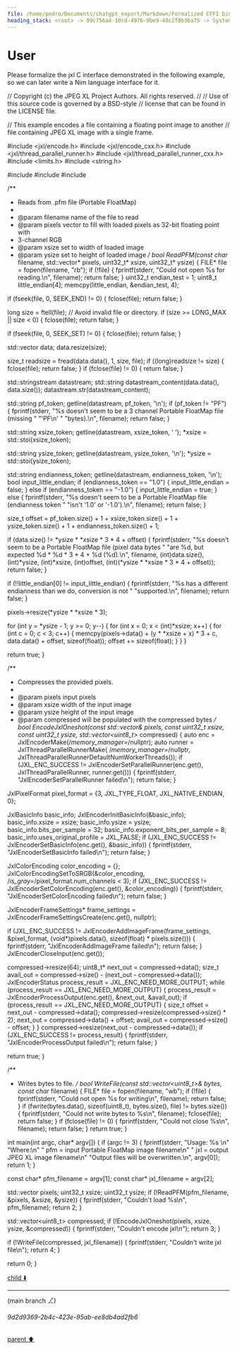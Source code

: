 ```yaml
---
file: /home/pedro/Documents/chatgpt_export/Markdown/Formalized CFFI bindings for JPEG XL C interface.md
heading_stack: <root> -> 99c756a4-10cd-4976-9be9-49c2f8b36a75 -> System -> 4fd70df5-846e-4e1d-a059-858ee14a15b4 -> System -> aaa2a67b-8d69-4ed1-a62a-fe469ca0e47f -> User -> 747d4e11-f5f7-4f62-b0ce-0a8fe24a625d -> Assistant -> Functions Used -> Structs Used -> Enumerations Used -> Formalized C Interface Header -> aaa295b3-519d-4426-a155-930182c04486 -> User -> e19a2371-2ff3-4793-b0ae-fb24291980aa -> Assistant -> aaa23787-e4e8-4950-9306-5fb7dd46adc3 -> User -> 6289d948-f88a-4532-90ba-c86b726bf931 -> Assistant -> aaa20920-759c-4997-95f8-4022127ea9c7 -> User -> 1079c222-270e-41ef-adf4-786cdf6c136d -> Assistant -> Steps to Create CFFI Bindings -> aaa25de2-eec1-401f-a1ff-afa6e896fa38 -> User -> c238d312-ae45-439c-82f8-924ca70f3892 -> Assistant -> aaa2028c-f04e-4f77-8672-4b6bbaff358d -> User -> 4a8436ec-88d2-4bea-9789-fea3a15738c3 -> Assistant -> Step 1: Generate a CFFI-Compatible Header -> Step 2: Generate and Compile the CFFI Module -> Step 3: Write Python Code to Interact with the CFFI Module -> aaa2d3d4-dab9-49ba-9d2d-c451a0863003 -> User
---
```

# User

Please formalize the jxl C interface demonstrated in the following example, so we can later write a Nim language interface for it.

// Copyright (c) the JPEG XL Project Authors. All rights reserved.
//
// Use of this source code is governed by a BSD-style
// license that can be found in the LICENSE file.

// This example encodes a file containing a floating point image to another
// file containing JPEG XL image with a single frame.

#include <jxl/encode.h>
#include <jxl/encode_cxx.h>
#include <jxl/thread_parallel_runner.h>
#include <jxl/thread_parallel_runner_cxx.h>
#include <limits.h>
#include <string.h>

#include <sstream>
#include <string>
#include <vector>

/**
 * Reads from .pfm file (Portable FloatMap)
 *
 * @param filename name of the file to read
 * @param pixels vector to fill with loaded pixels as 32-bit floating point with
 * 3-channel RGB
 * @param xsize set to width of loaded image
 * @param ysize set to height of loaded image
 */
bool ReadPFM(const char* filename, std::vector<float>* pixels, uint32_t* xsize,
             uint32_t* ysize) {
  FILE* file = fopen(filename, "rb");
  if (!file) {
    fprintf(stderr, "Could not open %s for reading.\n", filename);
    return false;
  }
  uint32_t endian_test = 1;
  uint8_t little_endian[4];
  memcpy(little_endian, &endian_test, 4);

  if (fseek(file, 0, SEEK_END) != 0) {
    fclose(file);
    return false;
  }

  long size = ftell(file);
  // Avoid invalid file or directory.
  if (size >= LONG_MAX || size < 0) {
    fclose(file);
    return false;
  }

  if (fseek(file, 0, SEEK_SET) != 0) {
    fclose(file);
    return false;
  }

  std::vector<char> data;
  data.resize(size);

  size_t readsize = fread(data.data(), 1, size, file);
  if ((long)readsize != size) {
    fclose(file);
    return false;
  }
  if (fclose(file) != 0) {
    return false;
  }

  std::stringstream datastream;
  std::string datastream_content(data.data(), data.size());
  datastream.str(datastream_content);

  std::string pf_token;
  getline(datastream, pf_token, '\n');
  if (pf_token != "PF") {
    fprintf(stderr,
            "%s doesn't seem to be a 3 channel Portable FloatMap file (missing "
            "'PF\\n' "
            "bytes).\n",
            filename);
    return false;
  }

  std::string xsize_token;
  getline(datastream, xsize_token, ' ');
  *xsize = std::stoi(xsize_token);

  std::string ysize_token;
  getline(datastream, ysize_token, '\n');
  *ysize = std::stoi(ysize_token);

  std::string endianness_token;
  getline(datastream, endianness_token, '\n');
  bool input_little_endian;
  if (endianness_token == "1.0") {
    input_little_endian = false;
  } else if (endianness_token == "-1.0") {
    input_little_endian = true;
  } else {
    fprintf(stderr,
            "%s doesn't seem to be a Portable FloatMap file (endianness token "
            "isn't '1.0' or '-1.0').\n",
            filename);
    return false;
  }

  size_t offset = pf_token.size() + 1 + xsize_token.size() + 1 +
                  ysize_token.size() + 1 + endianness_token.size() + 1;

  if (data.size() != *ysize * *xsize * 3 * 4 + offset) {
    fprintf(stderr,
            "%s doesn't seem to be a Portable FloatMap file (pixel data bytes "
            "are %d, but expected %d * %d * 3 * 4 + %d (%d).\n",
            filename, (int)data.size(), (int)*ysize, (int)*xsize, (int)offset,
            (int)(*ysize * *xsize * 3 * 4 + offset));
    return false;
  }

  if (!!little_endian[0] != input_little_endian) {
    fprintf(stderr,
            "%s has a different endianness than we do, conversion is not "
            "supported.\n",
            filename);
    return false;
  }

  pixels->resize(*ysize * *xsize * 3);

  for (int y = *ysize - 1; y >= 0; y--) {
    for (int x = 0; x < (int)*xsize; x++) {
      for (int c = 0; c < 3; c++) {
        memcpy(pixels->data() + (y * *xsize + x) * 3 + c, data.data() + offset,
               sizeof(float));
        offset += sizeof(float);
      }
    }
  }

  return true;
}

/**
 * Compresses the provided pixels.
 *
 * @param pixels input pixels
 * @param xsize width of the input image
 * @param ysize height of the input image
 * @param compressed will be populated with the compressed bytes
 */
bool EncodeJxlOneshot(const std::vector<float>& pixels, const uint32_t xsize,
                      const uint32_t ysize, std::vector<uint8_t>* compressed) {
  auto enc = JxlEncoderMake(/*memory_manager=*/nullptr);
  auto runner = JxlThreadParallelRunnerMake(
      /*memory_manager=*/nullptr,
      JxlThreadParallelRunnerDefaultNumWorkerThreads());
  if (JXL_ENC_SUCCESS != JxlEncoderSetParallelRunner(enc.get(),
                                                     JxlThreadParallelRunner,
                                                     runner.get())) {
    fprintf(stderr, "JxlEncoderSetParallelRunner failed\n");
    return false;
  }

  JxlPixelFormat pixel_format = {3, JXL_TYPE_FLOAT, JXL_NATIVE_ENDIAN, 0};

  JxlBasicInfo basic_info;
  JxlEncoderInitBasicInfo(&basic_info);
  basic_info.xsize = xsize;
  basic_info.ysize = ysize;
  basic_info.bits_per_sample = 32;
  basic_info.exponent_bits_per_sample = 8;
  basic_info.uses_original_profile = JXL_FALSE;
  if (JXL_ENC_SUCCESS != JxlEncoderSetBasicInfo(enc.get(), &basic_info)) {
    fprintf(stderr, "JxlEncoderSetBasicInfo failed\n");
    return false;
  }

  JxlColorEncoding color_encoding = {};
  JxlColorEncodingSetToSRGB(&color_encoding,
                            /*is_gray=*/pixel_format.num_channels < 3);
  if (JXL_ENC_SUCCESS !=
      JxlEncoderSetColorEncoding(enc.get(), &color_encoding)) {
    fprintf(stderr, "JxlEncoderSetColorEncoding failed\n");
    return false;
  }

  JxlEncoderFrameSettings* frame_settings =
      JxlEncoderFrameSettingsCreate(enc.get(), nullptr);

  if (JXL_ENC_SUCCESS !=
      JxlEncoderAddImageFrame(frame_settings, &pixel_format,
                              (void*)pixels.data(),
                              sizeof(float) * pixels.size())) {
    fprintf(stderr, "JxlEncoderAddImageFrame failed\n");
    return false;
  }
  JxlEncoderCloseInput(enc.get());

  compressed->resize(64);
  uint8_t* next_out = compressed->data();
  size_t avail_out = compressed->size() - (next_out - compressed->data());
  JxlEncoderStatus process_result = JXL_ENC_NEED_MORE_OUTPUT;
  while (process_result == JXL_ENC_NEED_MORE_OUTPUT) {
    process_result = JxlEncoderProcessOutput(enc.get(), &next_out, &avail_out);
    if (process_result == JXL_ENC_NEED_MORE_OUTPUT) {
      size_t offset = next_out - compressed->data();
      compressed->resize(compressed->size() * 2);
      next_out = compressed->data() + offset;
      avail_out = compressed->size() - offset;
    }
  }
  compressed->resize(next_out - compressed->data());
  if (JXL_ENC_SUCCESS != process_result) {
    fprintf(stderr, "JxlEncoderProcessOutput failed\n");
    return false;
  }

  return true;
}

/**
 * Writes bytes to file.
 */
bool WriteFile(const std::vector<uint8_t>& bytes, const char* filename) {
  FILE* file = fopen(filename, "wb");
  if (!file) {
    fprintf(stderr, "Could not open %s for writing\n", filename);
    return false;
  }
  if (fwrite(bytes.data(), sizeof(uint8_t), bytes.size(), file) !=
      bytes.size()) {
    fprintf(stderr, "Could not write bytes to %s\n", filename);
    fclose(file);
    return false;
  }
  if (fclose(file) != 0) {
    fprintf(stderr, "Could not close %s\n", filename);
    return false;
  }
  return true;
}

int main(int argc, char* argv[]) {
  if (argc != 3) {
    fprintf(stderr,
            "Usage: %s <pfm> <jxl>\n"
            "Where:\n"
            "  pfm = input Portable FloatMap image filename\n"
            "  jxl = output JPEG XL image filename\n"
            "Output files will be overwritten.\n",
            argv[0]);
    return 1;
  }

  const char* pfm_filename = argv[1];
  const char* jxl_filename = argv[2];

  std::vector<float> pixels;
  uint32_t xsize;
  uint32_t ysize;
  if (!ReadPFM(pfm_filename, &pixels, &xsize, &ysize)) {
    fprintf(stderr, "Couldn't load %s\n", pfm_filename);
    return 2;
  }

  std::vector<uint8_t> compressed;
  if (!EncodeJxlOneshot(pixels, xsize, ysize, &compressed)) {
    fprintf(stderr, "Couldn't encode jxl\n");
    return 3;
  }

  if (!WriteFile(compressed, jxl_filename)) {
    fprintf(stderr, "Couldn't write jxl file\n");
    return 4;
  }

  return 0;
}

[child ⬇️](#9d2d9369-2b4c-423e-95ab-ee8db4ad2fb6)

---

(main branch ⎇)
###### 9d2d9369-2b4c-423e-95ab-ee8db4ad2fb6
[parent ⬆️](#aaa2d3d4-dab9-49ba-9d2d-c451a0863003)
